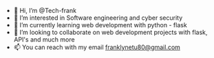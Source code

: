 - 👋 Hi, I’m @Tech-frank
- 👀 I’m interested in Software engineering and cyber security
- 🌱 I’m currently learning web development with python - flask
- 💞️ I’m looking to collaborate on web development projects with flask, API's and much more
- 📫 You can reach with my email franklynetu80@gmail.com

<!---
Tech-frank/Tech-frank is a ✨ special ✨ repository because its `README.md` (this file) appears on your GitHub profile.
You can click the Preview link to take a look at your changes.
--->
